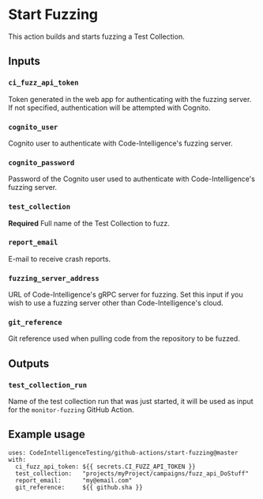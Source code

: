 # Start Fuzzing

This action builds and starts fuzzing a Test Collection.

## Inputs

### `ci_fuzz_api_token`

Token generated in the web app for authenticating with the fuzzing server.
If not specified, authentication will be attempted with Cognito.

### `cognito_user`

Cognito user to authenticate with Code-Intelligence's fuzzing server.

### `cognito_password`

Password of the Cognito user used to authenticate with Code-Intelligence's fuzzing server.

### `test_collection`

**Required** Full name of the Test Collection to fuzz.

### `report_email`

E-mail to receive crash reports.

### `fuzzing_server_address`

URL of Code-Intelligence's gRPC server for fuzzing.
Set this input if you wish to use a fuzzing server other than Code-Intelligence's cloud.

### `git_reference`

Git reference used when pulling code from the repository to be fuzzed.

## Outputs

### `test_collection_run`

Name of the test collection run that was just started, it will be used as input for the `monitor-fuzzing` GitHub Action.

## Example usage

```
uses: CodeIntelligenceTesting/github-actions/start-fuzzing@master
with:
  ci_fuzz_api_token: ${{ secrets.CI_FUZZ_API_TOKEN }}
  test_collection:   "projects/myProject/campaigns/fuzz_api_DoStuff"          
  report_email:      "my@email.com"
  git_reference:     ${{ github.sha }}
```